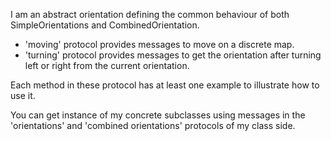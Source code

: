 I am an abstract orientation defining the common behaviour of both SimpleOrientations and CombinedOrientation.

- 'moving' protocol provides messages to move on a discrete map.
- 'turning' protocol provides messages to get the orientation after turning left or right from the current orientation.

Each method in these protocol has at least one example to illustrate how to use it.

You can get instance of my concrete subclasses using messages in the 'orientations' and 'combined orientations' protocols of my class side.